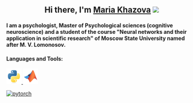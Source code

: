 <h2 align="center">Hi there, I'm <a href="https://mkhazova.ru/" target="_blank">Maria Khazova</a> 
<img src="https://github.com/blackcater/blackcater/raw/main/images/Hi.gif" height="32"/></h2>
<h4 align="left">I am a psychologist, Master of Psychological sciences (cognitive neuroscience) and a student of the course "Neural networks and their application in scientific research" of Moscow State University named after M. V. Lomonosov. </h4>

<h4 align="left">Languages and Tools:</h4>
<a href="https://www.python.org" target="_blank"> <img src="https://raw.githubusercontent.com/devicons/devicon/master/icons/python/python-original.svg" alt="python" width="40" height="40"/> </a>
<a href="https://www.mathworks.com" target="_blank"> <img src="https://github.com/devicons/devicon/blob/master/icons/matlab/matlab-original.svg" alt="matlab" width="40" height="40"/> </a>  

<a href="https://www.pytorch.org" target="_blank"> <img src="https://pytorch.org/docs/stable/_static/images/logo-dark.svg" alt="pytorch" width="80" height="40"/> </a>






<!---
mkhazova/mkhazova is a ✨ special ✨ repository because its `README.md` (this file) appears on your GitHub profile.
You can click the Preview link to take a look at your changes.
--->
